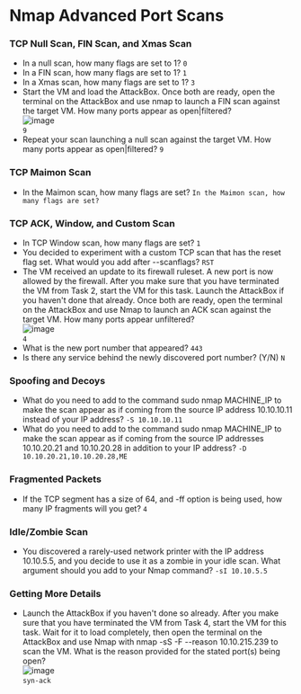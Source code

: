 # Nmap Advanced Port Scans

### TCP Null Scan, FIN Scan, and Xmas Scan
- In a null scan, how many flags are set to 1? `0`
- In a FIN scan, how many flags are set to 1? `1`
- In a Xmas scan, how many flags are set to 1? `3`
- Start the VM and load the AttackBox. Once both are ready, open the terminal on the AttackBox and use nmap to launch a FIN scan against the target VM. How many ports appear as open|filtered? <br />
![image](https://github.com/user-attachments/assets/233f8f7f-44fe-4daf-ad92-e84b4a202a56)<br />
`9`
- Repeat your scan launching a null scan against the target VM. How many ports appear as open|filtered? `9`

### TCP Maimon Scan
- In the Maimon scan, how many flags are set? `In the Maimon scan, how many flags are set?`

### TCP ACK, Window, and Custom Scan
- In TCP Window scan, how many flags are set? `1`
- You decided to experiment with a custom TCP scan that has the reset flag set. What would you add after --scanflags?  `RST`
- The VM received an update to its firewall ruleset. A new port is now allowed by the firewall. After you make sure that you have terminated the VM from Task 2, start the VM for this task. Launch the AttackBox if you haven't done that already. Once both are ready, open the terminal on the AttackBox and use Nmap to launch an ACK scan against the target VM. How many ports appear unfiltered? <br />
![image](https://github.com/user-attachments/assets/097794b8-5abf-450c-b003-b5546caa881f)<br />
`4`
- What is the new port number that appeared? `443`
- Is there any service behind the newly discovered port number? (Y/N) `N`

### Spoofing and Decoys
- What do you need to add to the command sudo nmap MACHINE_IP to make the scan appear as if coming from the source IP address 10.10.10.11 instead of your IP address? `-S 10.10.10.11`
- What do you need to add to the command sudo nmap MACHINE_IP to make the scan appear as if coming from the source IP addresses 10.10.20.21 and 10.10.20.28 in addition to your IP address? `-D 10.10.20.21,10.10.20.28,ME`

### Fragmented Packets
- If the TCP segment has a size of 64, and -ff option is being used, how many IP fragments will you get? `4`

### Idle/Zombie Scan
- You discovered a rarely-used network printer with the IP address 10.10.5.5, and you decide to use it as a zombie in your idle scan. What argument should you add to your Nmap command? `-sI 10.10.5.5`

### Getting More Details
- Launch the AttackBox if you haven't done so already. After you make sure that you have terminated the VM from Task 4, start the VM for this task. Wait for it to load completely, then open the terminal on the AttackBox and use Nmap with nmap -sS -F --reason 10.10.215.239 to scan the VM. What is the reason provided for the stated port(s) being open? <br />
 ![image](https://github.com/user-attachments/assets/44b595cb-2e29-41db-bfa1-41093a3e33d7)<br />
`syn-ack`
